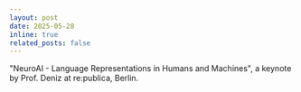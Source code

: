 ```yaml
---
layout: post
date: 2025-05-28
inline: true
related_posts: false
---
```

"NeuroAI - Language Representations in Humans and Machines", a keynote by Prof. Deniz at re:publica, Berlin.
